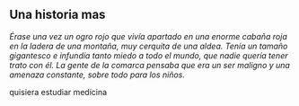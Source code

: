## Una historia mas
*Érase una vez un ogro rojo que vivía apartado en una enorme cabaña roja en la ladera de una montaña, muy cerquita de una aldea. Tenía un tamaño gigantesco e infundía tanto miedo a todo el mundo, que nadie quería tener trato con él. La gente de la comarca pensaba que era un ser maligno y una amenaza constante, sobre todo para los niños.*

quisiera estudiar medicina 
